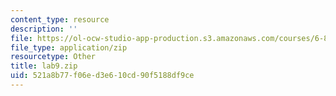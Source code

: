 ```yaml
---
content_type: resource
description: ''
file: https://ol-ocw-studio-app-production.s3.amazonaws.com/courses/6-881-computational-personal-genomics-making-sense-of-complete-genomes-spring-2016/521a8b77f06ed3e610cd90f5188df9ce_lab9.zip
file_type: application/zip
resourcetype: Other
title: lab9.zip
uid: 521a8b77-f06e-d3e6-10cd-90f5188df9ce
---
```

